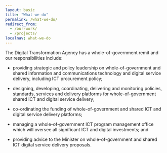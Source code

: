 ```yaml
---
layout: basic
title: "What we do"
permalink: /what-we-do/
redirect_from:
  - /our-work/
  - /projects/
localnav: what-we-do
---
```


The Digital Transformation Agency has a whole-of-government remit and our responsibilities include:   

- providing strategic and policy leadership on whole-of-government and shared information and communications technology and digital service delivery, including ICT procurement policy;

- designing, developing, coordinating, delivering and monitoring policies, standards, services and delivery platforms for whole-of-government shared ICT and digital service delivery;

- co-ordinating the funding of whole-of-government and shared ICT and digital service delivery platforms;

- managing a whole-of-government ICT program management office which will oversee all significant ICT and digital investments; and

- providing advice to the Minister on whole-of-government and shared ICT digital service delivery proposals.

